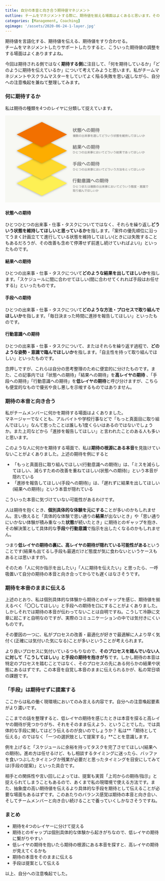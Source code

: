 ```yaml
---
title: 自分の本音と向き合う期待値マネジメント
outline: チームをマネジメントする際に、期待値を揃える場面はよくあると思います。その「期待値」とは何なのか、どう伝えるのが良いのかについて、考えを整理してみました。
categories: [Management, Coaching]
ogimage: '/assets/2020-06-24-1-layer.jpg'
---
```



期待値を言語化する、期待値を伝える、期待値をすり合わせる。  
チームをマネジメントしたりサポートしたりすると、こういった期待値の調整をする場面はよくありますよね。

今回は期待される側ではなく**期待する側**に注目して、「何を期待しているか」「どのように期待を伝えているか」について考えてみようと思います。私がチームマネジメントやスクラムマスターをしていてよく陥る失敗を思い返しながら、自分への注意喚起を兼ねて整理してみます。


### 何に期待するか

私は期待の種類を4つのレイヤに分類して捉えています。

![期待値の種類](/assets/2020-06-24-1-layer.jpg)

#### 状態への期待
ひとつひとつの出来事・仕事・タスクについてではなく、それらを繰り返し**どういう状態を維持してほしいと思っているか**を指します。「案件の優先順位に沿ってうまく計画立てて進行している状態を維持してほしい(ときには失敗することもあるだろうが、その改善も含めて停滞せず前進し続けていればよい)」といったものです。

#### 結果への期待
ひとつの出来事・仕事・タスクについて**どのような結果を出してほしいか**を指します。「スケジュールに間に合わせてほしい(間に合わせてくれれば手段はお任せする)」といったものです。


#### 手段への期待
ひとつの出来事・仕事・タスクについて**どのような方法・プロセスで取り組んでほしいか**を指します。「毎日決まった時間に進捗を報告してほしい」といったものです。


#### 行動意識への期待
ひとつの出来事・仕事・タスクについて、またはそれらを繰り返す過程で、**どのような姿勢・意識で臨んでほしいか**を指します。「自主性を持って取り組んでほしい」といったものです。

<p></p>

念押しですが、これらは自分の思考整理のために便宜的に分けたものです。また、この記事内では「状態への期待」「結果への期待」を**高レイヤの期待** 、「手段への期待」「行動意識への期待」を**低レイヤの期待**と呼び分けますが、こちらも便宜的なもので優劣や良し悪しを示唆するものではありません。



### 期待の本音と向き合う

私がチームメンバーに何かを期待する場面はよくありました。  
マネージャーでなくとも、アルバイトや学校行事などで「もっと真面目に取り組んでほしい」なんて思ったことは誰しも1度くらいはあるのではないでしょうか。また上司などから「進捗を報告してほしい」と言われたことのある人も多いと思います。

このような人に何かを期待する場面で、私は**期待の根源にある本音**を見抜けていないことがよくありました。上述の期待を例にすると

* 「もっと真面目に取り組んでほしい(行動意識への期待)」は、「ミスを減らしてほしい、減らすための改善を重ねてほしい(状態への期待)」という本音が隠れている
* 「進捗を報告してほしい(手段への期待)」は、「遅れずに結果を出してほしい(結果への期待)」という本音が隠れている

こういった本音に気づけていない可能性があるわけです。

人は期待を抱くとき、**個別具体的な体験を元にする**ことが多いのかもしれません。言い換えると「具体的な体験で思い通りの**結果**が出ないとき」や「思い通りにいかない体験が積み重なった**状態**が続いたとき」に期待とのギャップを抱き、その解決策として具体的な**手段**や**行動意識**で指示を出したくなるのかもしれません。　

つまり**低レイヤの期待の裏に、高レイヤの期待が隠れている可能性がある**ということです(結果も出てるし手段も最適だけど態度が気に食わないというケースもあるとは思いますが)。

そのため「人に何か指示を出したい」「人に期待を伝えたい」と思ったら、一呼吸置いて自分の期待の本音と向き合ってからでも遅くはなさそうです。



### 期待を本音のままに伝える

上述のとおり、私は個別具体的な体験から期待とのギャップを感じ、期待値を揃えるべく「〇〇してほしい」と手段への期待を口にすることがよくありました。しかしそれでは期待の本音が伝わってないことは自明ですね。こうして冷静に文章に起こすと自明なのですが、実際のコミュニケーションの中では気付きにくいものです。

その要因の一つに、私がプロセスの改善・最適化が好きで最適解に人より早く気付く(正確には気付いた気になる)ことが多いということが考えられます。

より良いプロセスに気付いているつもりなので、**そのプロセスを踏んでいない人に対して「こうしてほしい」と手段の期待を抱きがち**です。しかし期待の本音は特定のプロセスを踏むことではなく、そのプロセスの先にある何らかの結果や状態にあるはずです。この本音を自覚し本音のままに伝えられるかが、私の常日頃の課題です。



### 「手段」は期待せずに提案する

ここからは私の働く現環境においてのみ言える内容です。自分への注意喚起要素がより濃いです。

ここまでの話を整理すると、低レイヤの期待を感じたときは本音を探ると高レイヤの期待が見つかりがち、それをそのまま伝えよう、ということでした。では具体的な手段に関してはどう伝えるのが良いのでしょうか？ 私は**「期待として伝える」のではなく「一つの選択肢として提案する」**ことを意識します。

例を上げると「スケジュールに余裕を持ってタスクを完了させてほしい(結果への期待)。進め方は任せるけど、もし相談するタイミングに迷ったら、バッファを食いつぶしたタイミングか残業が必要だと思ったタイミングを目安にしてみては(手段の提案)」といった具合です。

相手との関係性や言い回しによっては、提案も実質「上司からの期待/指示」と捉えられてしまうこともあるので、あくまで私の現環境で使える方法です。また、抽象度の高い期待値を伝えるより具体的な手段を期待として伝えることが必要な場面もあるはずです。このあたりのバランス感覚は期待の本音と向き合い、そしてチームメンバーと向き合い続けることで養っていくしかなさそうですね。

### まとめ

- 期待を4つのレイヤーに分けて捉える
- 期待とのギャップは個別具体的な体験から起きがちなので、低レイヤの期待に繋がりやすい
- 低レイヤの期待を抱いたら期待の根源にある本音を探すと、高レイヤの期待が見えてくるかも
- 期待の本音をそのままに伝える
- 手段は提案として伝える

以上、自分への注意喚起でした。
